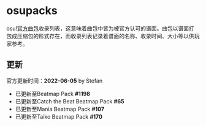 # osupacks

osu\![官方曲包](https://osu.ppy.sh/beatmaps/packs)收录列表，这意味着曲包中皆为被官方认可的谱面。曲包以谱面打包成压缩包的形式存在，而收录列表记录着谱面的名称、收录时间、大小等以供玩家参考。

## 更新

官方更新时间：**2022-06-05** by Stefan

- 已更新至Beatmap Pack **#1198**
- 已更新至Catch the Beat Beatmap Pack **#65**
- 已更新至Mania Beatmap Pack **#107**
- 已更新至Taiko Beatmap Pack **#170**
